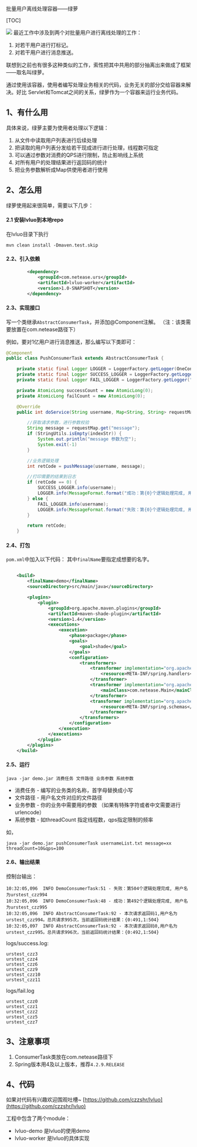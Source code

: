 批量用户离线处理容器——绿萝

[TOC]

![](http://oa5m4nrwd.bkt.clouddn.com/2017-07-04-151619.jpg)
最近工作中涉及到两个对批量用户进行离线处理的工作：
1. 对若干用户进行打标记。
2. 对若干用户进行消息推送。

联想到之前也有很多这种类似的工作，索性把其中共用的部分抽离出来做成了框架——取名叫绿萝。

通过使用该容器，使用者编写处理业务相关的代码，业务无关的部分交给容器来解决。好比 Servlet和Tomcat之间的关系，绿萝作为一个容器来运行业务代码。

## 1、有什么用
具体来说，绿萝主要为使用者处理以下逻辑：

1. 从文件中读取用户列表进行后续处理
2. 把读取的用户列表分发给若干现成进行进行处理，线程数可指定
3. 可以通过参数对消费的QPS进行限制，防止影响线上系统
4. 对所有用户的处理结果进行返回码的统计
5. 把业务参数解析成Map供使用者进行使用



## 2、怎么用
绿萝使用起来很简单，需要以下几步：

#### 2.1 安装lvluo到本地repo
在lvluo目录下执行
```
mvn clean install -Dmaven.test.skip
```

#### 2.2、引入依赖

```xml
        <dependency>
            <groupId>com.netease.urs</groupId>
            <artifactId>lvluo-worker</artifactId>
            <version>1.0-SNAPSHOT</version>
        </dependency>
```
#### 2.3、实现接口
写一个类继承`AbstractConsumerTask`，并添加@Component注解。
（注：该类需要放置在com.netease路径下）

例如，要对1亿用户进行消息推送，那么编写以下类即可：

```java
@Component
public class PushConsumerTask extends AbstractConsumerTask {

    private static final Logger LOGGER = LoggerFactory.getLogger(OneConsumerTask.class);
    private static final Logger SUCCESS_LOGGER = LoggerFactory.getLogger("successLogger");
    private static final Logger FAIL_LOGGER = LoggerFactory.getLogger("failLogger");

    private AtomicLong successCount = new AtomicLong(0);
    private AtomicLong failCount = new AtomicLong(0);

    @Override
    public int doService(String username, Map<String, String> requestMap) {

        //获取请求参数，进行参数校验
        String message = requestMap.get("message");
        if (StringUtils.isEmpty(indexStr)) {
            System.out.println("message 参数为空");
            System.exit(-1)
        }

        //业务逻辑处理
        int retCode = pushMessage(username, message);

        //打印需要的结果到日志
        if (retCode == 0) {
            SUCCESS_LOGGER.info(username);
            LOGGER.info(MessageFormat.format("成功：第{0}个逻辑处理完成, 用户名为{1}", successCount.addAndGet(1), username));
        } else {
            FAIL_LOGGER.info(username);
            LOGGER.info(MessageFormat.format("失败：第{0}个逻辑处理完成, 用户名为{1}", failCount.addAndGet(1), username));
        }

        return retCode;
    }
```

#### 2.4、打包
`pom.xml`中加入以下代码：
其中`finalName`要指定成想要的名字。
```xml

    <build>
        <finalName>demo</finalName>
        <sourceDirectory>src/main/java</sourceDirectory>

        <plugins>
            <plugin>
                <groupId>org.apache.maven.plugins</groupId>
                <artifactId>maven-shade-plugin</artifactId>
                <version>1.4</version>
                <executions>
                    <execution>
                        <phase>package</phase>
                        <goals>
                            <goal>shade</goal>
                        </goals>
                        <configuration>
                            <transformers>
                                <transformer implementation="org.apache.maven.plugins.shade.resource.AppendingTransformer">
                                    <resource>META-INF/spring.handlers</resource>
                                </transformer>
                                <transformer implementation="org.apache.maven.plugins.shade.resource.ManifestResourceTransformer">
                                    <mainClass>com.netease.Main</mainClass>
                                </transformer>
                                <transformer implementation="org.apache.maven.plugins.shade.resource.AppendingTransformer">
                                    <resource>META-INF/spring.schemas</resource>
                                </transformer>
                            </transformers>
                        </configuration>
                    </execution>
                </executions>
            </plugin>
        </plugins>
    </build>
```

#### 2.5、运行
```shell
java -jar demo.jar 消费任务 文件路径 业务参数 系统参数
```

* 消费任务 - 编写的业务类的名称，首字母替换成小写
* 文件路径 - 用户名文件对应的文件路径
* 业务参数 - 你的业务中需要用的参数 （如果有特殊字符或者中文需要进行urlencode）
* 系统参数 - 如threadCount 指定线程数，qps指定限制的频率

如，
```shell
java -jar demo.jar pushConsumerTask usernameList.txt message=xx threadCount=10&qps=100
```



#### 2.6、输出结果
控制台输出：
```text
10:32:05,096  INFO DemoConsumerTask:51 - 失败：第504个逻辑处理完成, 用户名为urstest_czz994
10:32:05,096  INFO DemoConsumerTask:48 - 成功：第492个逻辑处理完成, 用户名为urstest_czz995
10:32:05,096  INFO AbstractConsumerTask:92 - 本次请求返回码1,用户名为urstest_czz994。总共请求995次，当前返回码统计结果：{0:491,1:504}
10:32:05,097  INFO AbstractConsumerTask:92 - 本次请求返回码0,用户名为urstest_czz995。总共请求996次，当前返回码统计结果：{0:492,1:504}
```

logs/success.log:
```text
urstest_czz3
urstest_czz4
urstest_czz6
urstest_czz9
urstest_czz10
urstest_czz11
```

logs/fail.log
```
urstest_czz0
urstest_czz1
urstest_czz2
urstest_czz5
urstest_czz7
```

## 3、注意事项
1. ConsumerTask类放在com.netease路径下
2. Spring版本用4及以上版本，推荐`4.2.9.RELEASE`

## 4、代码
如果对代码有兴趣欢迎围观吐槽~
[https://github.com/czzshr/lvluo](https://github.com/czzshr/lvluo)

工程中包含了两个module：
- lvluo-demo 是lvluo的使用demo
- lvluo-worker 是lvluo的具体实现